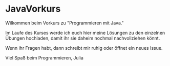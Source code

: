 # JavaVorkurs

Wilkommen beim Vorkurs zu "Programmieren mit Java." 

Im Laufe des Kurses werde ich euch hier meine Lösungen zu den einzelnen Übungen hochladen, damit ihr sie daheim nochmal nachvollziehen könnt.

Wenn ihr Fragen habt, dann schreibt mir ruhig oder öffnet ein neues Issue.

Viel Spaß beim Programmieren,
Julia 
